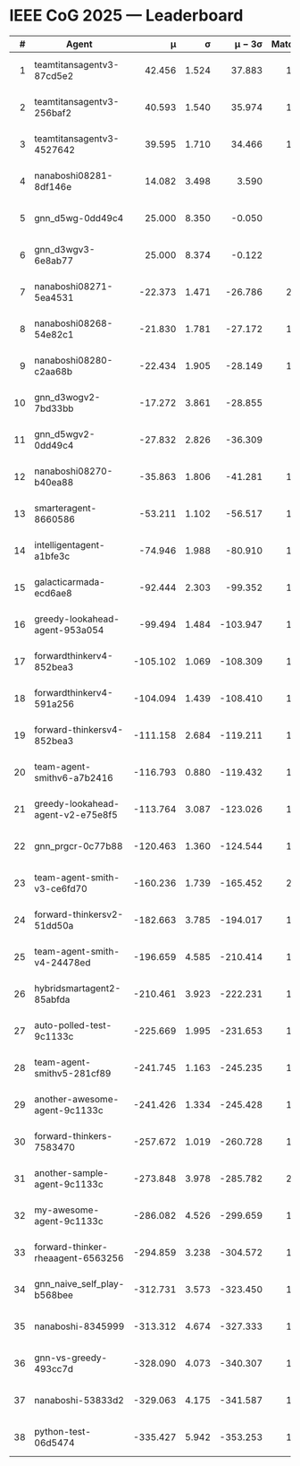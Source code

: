 # IEEE CoG 2025 — Leaderboard

| # | Agent | μ | σ | μ − 3σ | Matches | Updated |
|---:|---|---:|---:|---:|---:|---|
| 1 | teamtitansagentv3-87cd5e2 | 42.456 | 1.524 | 37.883 | 1760 | 2025-08-29 00:41 |
| 2 | teamtitansagentv3-256baf2 | 40.593 | 1.540 | 35.974 | 1800 | 2025-08-29 00:41 |
| 3 | teamtitansagentv3-4527642 | 39.595 | 1.710 | 34.466 | 1820 | 2025-08-29 00:41 |
| 4 | nanaboshi08281-8df146e | 14.082 | 3.498 | 3.590 | 50 | 2025-08-29 00:41 |
| 5 | gnn_d5wg-0dd49c4 | 25.000 | 8.350 | -0.050 | 40 | 2025-08-29 00:41 |
| 6 | gnn_d3wgv3-6e8ab77 | 25.000 | 8.374 | -0.122 | 98 | 2025-08-29 00:41 |
| 7 | nanaboshi08271-5ea4531 | -22.373 | 1.471 | -26.786 | 2180 | 2025-08-29 00:41 |
| 8 | nanaboshi08268-54e82c1 | -21.830 | 1.781 | -27.172 | 1560 | 2025-08-29 00:41 |
| 9 | nanaboshi08280-c2aa68b | -22.434 | 1.905 | -28.149 | 1660 | 2025-08-29 00:41 |
| 10 | gnn_d3wogv2-7bd33bb | -17.272 | 3.861 | -28.855 | 88 | 2025-08-29 00:41 |
| 11 | gnn_d5wgv2-0dd49c4 | -27.832 | 2.826 | -36.309 | 100 | 2025-08-29 00:41 |
| 12 | nanaboshi08270-b40ea88 | -35.863 | 1.806 | -41.281 | 1840 | 2025-08-29 00:41 |
| 13 | smarteragent-8660586 | -53.211 | 1.102 | -56.517 | 1468 | 2025-08-29 00:41 |
| 14 | intelligentagent-a1bfe3c | -74.946 | 1.988 | -80.910 | 1573 | 2025-08-29 00:41 |
| 15 | galacticarmada-ecd6ae8 | -92.444 | 2.303 | -99.352 | 1640 | 2025-08-29 00:41 |
| 16 | greedy-lookahead-agent-953a054 | -99.494 | 1.484 | -103.947 | 1698 | 2025-08-29 00:41 |
| 17 | forwardthinkerv4-852bea3 | -105.102 | 1.069 | -108.309 | 1440 | 2025-08-29 00:41 |
| 18 | forwardthinkerv4-591a256 | -104.094 | 1.439 | -108.410 | 1579 | 2025-08-29 00:41 |
| 19 | forward-thinkersv4-852bea3 | -111.158 | 2.684 | -119.211 | 1359 | 2025-08-29 00:41 |
| 20 | team-agent-smithv6-a7b2416 | -116.793 | 0.880 | -119.432 | 1800 | 2025-08-29 00:41 |
| 21 | greedy-lookahead-agent-v2-e75e8f5 | -113.764 | 3.087 | -123.026 | 1710 | 2025-08-29 00:41 |
| 22 | gnn_prgcr-0c77b88 | -120.463 | 1.360 | -124.544 | 1670 | 2025-08-29 00:41 |
| 23 | team-agent-smith-v3-ce6fd70 | -160.236 | 1.739 | -165.452 | 2058 | 2025-08-29 00:41 |
| 24 | forward-thinkersv2-51dd50a | -182.663 | 3.785 | -194.017 | 1670 | 2025-08-29 00:41 |
| 25 | team-agent-smith-v4-24478ed | -196.659 | 4.585 | -210.414 | 1718 | 2025-08-29 00:41 |
| 26 | hybridsmartagent2-85abfda | -210.461 | 3.923 | -222.231 | 1615 | 2025-08-29 00:41 |
| 27 | auto-polled-test-9c1133c | -225.669 | 1.995 | -231.653 | 1740 | 2025-08-29 00:41 |
| 28 | team-agent-smithv5-281cf89 | -241.745 | 1.163 | -245.235 | 1740 | 2025-08-29 00:41 |
| 29 | another-awesome-agent-9c1133c | -241.426 | 1.334 | -245.428 | 1640 | 2025-08-29 00:41 |
| 30 | forward-thinkers-7583470 | -257.672 | 1.019 | -260.728 | 1680 | 2025-08-29 00:41 |
| 31 | another-sample-agent-9c1133c | -273.848 | 3.978 | -285.782 | 2000 | 2025-08-29 00:41 |
| 32 | my-awesome-agent-9c1133c | -286.082 | 4.526 | -299.659 | 1780 | 2025-08-29 00:41 |
| 33 | forward-thinker-rheaagent-6563256 | -294.859 | 3.238 | -304.572 | 1690 | 2025-08-29 00:41 |
| 34 | gnn_naive_self_play-b568bee | -312.731 | 3.573 | -323.450 | 1400 | 2025-08-29 00:41 |
| 35 | nanaboshi-8345999 | -313.312 | 4.674 | -327.333 | 1360 | 2025-08-29 00:41 |
| 36 | gnn-vs-greedy-493cc7d | -328.090 | 4.073 | -340.307 | 1260 | 2025-08-29 00:41 |
| 37 | nanaboshi-53833d2 | -329.063 | 4.175 | -341.587 | 1460 | 2025-08-29 00:41 |
| 38 | python-test-06d5474 | -335.427 | 5.942 | -353.253 | 1730 | 2025-08-29 00:41 |
